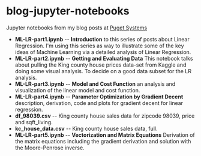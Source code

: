 # blog-jupyter-notebooks
Jupyter notebooks from my blog posts at [Puget Systems](https://www.pugetsystems.com/all_hpc.php)

- **ML-LR-part1.ipynb** -- **Introduction** to this series of posts about Linear Regression. I'm using this series as way to illustrate some of the key ideas of Machine Learning via a detailed analysis of Linear Regression.
- **ML-LR-part2.ipynb** -- **Getting and Evaluating Data** This notebook talks about pulling the King county house prices data-set from Kaggle and doing some visual analysis. To decide on a good data subset for the LR analysis.
- **ML-LR-part3.ipynb** -- **Model and Cost Function** an analysis and visualization of the linear model and cost function.
- **ML-LR-part4.ipynb** -- **Parameter Optimization by Gradient Decent** description, derivation, code and plots for gradient decent for linear regression.
- **df_98039.csv** -- King county house sales data for zipcode 98039, price and sqft_living.
- **kc_house_data.csv** -- King county house sales data, full.
- **ML-LR-part5.ipynb** -- **Vectorization and Matrix Equations** Derivation of the matrix equations including the gradient derivation and solution with the Moore-Penrose inverse.
